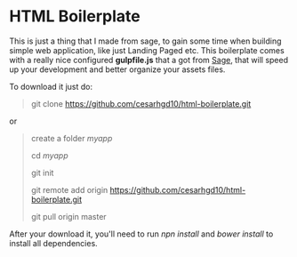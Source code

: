 # HTML Boilerplate

This is just a thing that I made from sage, to gain some
time when building simple web application, like just Landing Paged etc. This boilerplate comes with a really nice configured **gulpfile.js** that a got from [Sage](https://roots.io/sage/), that will speed up your development and better organize your assets files.


To download it just do:

> git clone https://github.com/cesarhgd10/html-boilerplate.git


or

> create a folder *myapp*
>
> cd *myapp*
>
> git init
>
> git remote add origin https://github.com/cesarhgd10/html-boilerplate.git
>
> git pull origin master

After your download it, you'll need to run *npn install* and *bower install* to install all dependencies.
